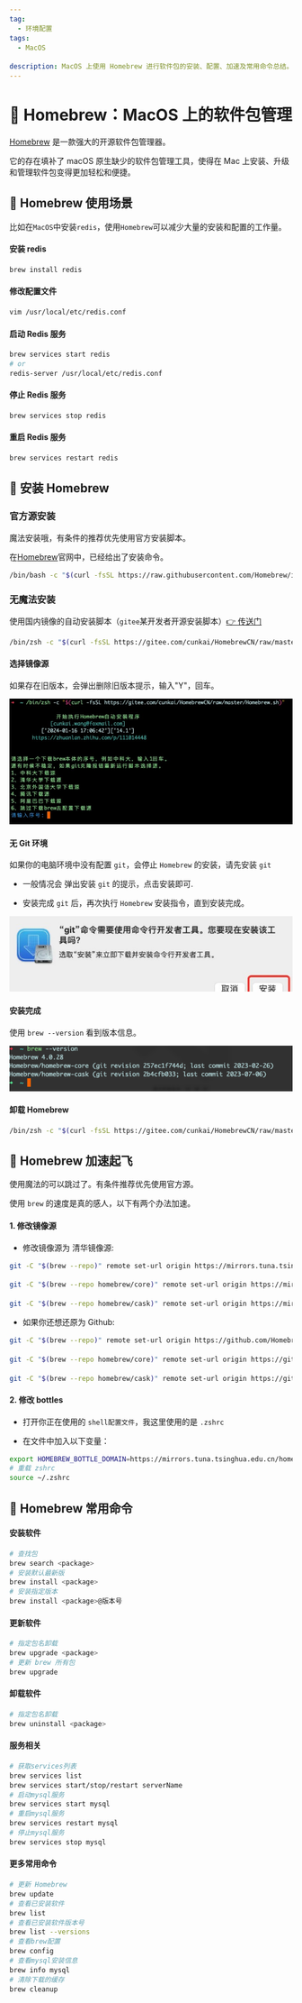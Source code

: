 ```yaml
---
tag:
  - 环境配置
tags:
  - MacOS

description: MacOS 上使用 Homebrew 进行软件包的安装、配置、加速及常用命令总结。
---
```


# 🔨 Homebrew：MacOS 上的软件包管理

[Homebrew](https://brew.sh/) 是一款强大的开源软件包管理器。

它的存在填补了 macOS 原生缺少的软件包管理工具，使得在 Mac 上安装、升级和管理软件包变得更加轻松和便捷。

## 🔨 Homebrew 使用场景

比如在`MacOS`中安装`redis`，使用`Homebrew`可以减少大量的安装和配置的工作量。

#### 安装 redis

```bash
brew install redis
```

#### 修改配置文件

```bash
vim /usr/local/etc/redis.conf
```

#### 启动 Redis 服务

```bash
brew services start redis
# or
redis-server /usr/local/etc/redis.conf
```

#### 停止 Redis 服务

```bash
brew services stop redis
```

#### 重启 Redis 服务

```bash
brew services restart redis
```

## 🔨 安装 Homebrew

### 官方源安装

魔法安装哦，有条件的推荐优先使用官方安装脚本。

在[Homebrew](https://brew.sh/)官网中，已经给出了安装命令。

```bash
/bin/bash -c "$(curl -fsSL https://raw.githubusercontent.com/Homebrew/install/HEAD/install.sh)"
```

### 无魔法安装

使用国内镜像的自动安装脚本（`gitee`某开发者开源安装脚本）[👉 传送门](https://gitee.com/cunkai/HomebrewCN)

```bash
/bin/zsh -c "$(curl -fsSL https://gitee.com/cunkai/HomebrewCN/raw/master/Homebrew.sh)"
```

#### 选择镜像源

如果存在旧版本，会弹出删除旧版本提示，输入"Y"，回车。

![](./images/homebrew-install.jpg)

#### 无 Git 环境

如果你的电脑环境中没有配置 `git`，会停止 `Homebrew` 的安装，请先安装 `git`

- 一般情况会 弹出安装 `git` 的提示，点击安装即可.

- 安装完成 `git` 后，再次执行 `Homebrew` 安装指令，直到安装完成。

![](./images/homebrew-git.jpg)

#### 安装完成

使用 `brew --version` 看到版本信息。

![](./images/homebrew-version.jpg)

#### 卸载 Homebrew

```bash
/bin/zsh -c "$(curl -fsSL https://gitee.com/cunkai/HomebrewCN/raw/master/HomebrewUninstall.sh)"
```

## 🔨 Homebrew 加速起飞

使用魔法的可以跳过了。有条件推荐优先使用官方源。

使用 `brew` 的速度是真的感人，以下有两个办法加速。

#### 1. 修改镜像源

- 修改镜像源为 清华镜像源:

```bash
git -C "$(brew --repo)" remote set-url origin https://mirrors.tuna.tsinghua.edu.cn/git/homebrew/brew.git

git -C "$(brew --repo homebrew/core)" remote set-url origin https://mirrors.tuna.tsinghua.edu.cn/git/homebrew/homebrew-core.git

git -C "$(brew --repo homebrew/cask)" remote set-url origin https://mirrors.tuna.tsinghua.edu.cn/git/homebrew/homebrew-cask.git
```

- 如果你还想还原为 Github:

```bash
git -C "$(brew --repo)" remote set-url origin https://github.com/Homebrew/brew.git

git -C "$(brew --repo homebrew/core)" remote set-url origin https://github.com/Homebrew/homebrew-core.git

git -C "$(brew --repo homebrew/cask)" remote set-url origin https://github.com/Homebrew/homebrew-cask.git
```

#### 2. 修改 bottles

- 打开你正在使用的 `shell配置文件`，我这里使用的是 `.zshrc`

- 在文件中加入以下变量：

```bash
export HOMEBREW_BOTTLE_DOMAIN=https://mirrors.tuna.tsinghua.edu.cn/homebrew-bottles
# 重载 zshrc
source ~/.zshrc
```

## 🔨 Homebrew 常用命令

#### 安装软件

```bash
# 查找包
brew search <package>
# 安装默认最新版
brew install <package>
# 安装指定版本
brew install <package>@版本号
```

#### 更新软件

```bash
# 指定包名卸载
brew upgrade <package>
# 更新 brew 所有包
brew upgrade
```

#### 卸载软件

```bash
# 指定包名卸载
brew uninstall <package>
```

#### 服务相关

```bash
# 获取services列表
brew services list 
brew services start/stop/restart serverName
# 启动mysql服务
brew services start mysql 
# 重启mysql服务
brew services restart mysql
# 停止mysql服务
brew services stop mysql
```

#### 更多常用命令

```bash
# 更新 Homebrew
brew update
# 查看已安装软件
brew list
# 查看已安装软件版本号
brew list --versions
# 查看brew配置
brew config 
# 查看mysql安装信息
brew info mysql
# 清除下载的缓存
brew cleanup 
```
